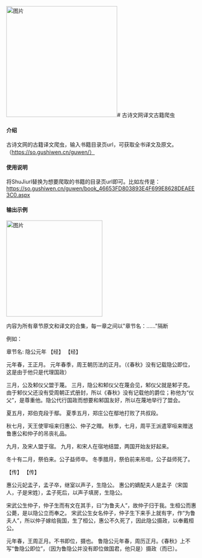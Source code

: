 <img width="293" alt="图片" src="https://github.com/XiangRuiK/gsww/assets/61548993/3411d4b4-2e10-4dac-9156-f944cd132820"># 古诗文网译文古籍爬虫

#### 介绍
古诗文网的古籍译文爬虫，输入书籍目录页url，可获取全书译文及原文。
（https://so.gushiwen.cn/guwen/）


#### 使用说明

将ShuJiurl替换为想要爬取的书籍的目录页url即可。比如左传是：https://so.gushiwen.cn/guwen/book_46653FD803893E4F699E8628DEAEE3C0.aspx


#### 输出示例
<img width="254" alt="图片" src="https://github.com/XiangRuiK/gsww/assets/61548993/fe4a15ce-4232-4188-81f6-f83802176542">



内容为所有章节原文和译文的合集，每一章之间以"章节名：……"隔断

例如：

章节名: 隐公元年
【经】
【经】

元年春，王正月。
元年春季，周王朝历法的正月。（《春秋》没有记载隐公即位，这是由于他只是代理国政）

三月，公及邾仪父盟于蔑。
三月，隐公和邾仪父在蔑会见，邾仪父就是邾子克。由于邾仪父还没有受周朝正式册封，所以《春秋》没有记载他的爵位；称他为“仪父”，是尊重他。隐公代行国政而想要和邾国友好，所以在蔑地举行了盟会。

夏五月，郑伯克段于鄢。
夏季五月，郑庄公在鄢地打败了共叔段。

秋七月，天王使宰咺来归惠公、仲子之赗。
秋季，七月，周平王派遣宰咺来赠送鲁惠公和仲子的吊丧礼品。

九月，及宋人盟于宿。
九月，和宋人在宿地结盟，两国开始友好起来。

冬十有二月，祭伯来。公子益师卒。
冬季腊月，祭伯前来吊唁，公子益师死了。

【传】
【传】

惠公元妃孟子，孟子卒，继室以声子，生隐公。
惠公的嫡配夫人是孟子（宋国人，子是宋姓），孟子死后，以声子填房，生隐公。

宋武公生仲子，仲子生而有文在其手，曰“为鲁夫人”，故仲子归于我。生桓公而惠公薨，是以隐公立而奉之。
宋武公生女名仲子，仲子生下来手上就有字，作“为鲁夫人”，所以仲子嫁给我国，生了桓公，惠公不久死了，因此隐公摄政，以奉戴桓公。

元年春，王周正月。不书即位，摄也。
鲁隐公元年春，周历正月。《春秋》上不写“鲁隐公即位”，（因为鲁隐公并没有即位做国君，他只是）摄政（而已）。

